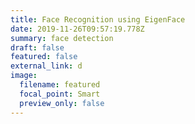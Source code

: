 ```yaml
---
title: Face Recognition using EigenFace
date: 2019-11-26T09:57:19.778Z
summary: face detection
draft: false
featured: false
external_link: d
image:
  filename: featured
  focal_point: Smart
  preview_only: false
---
```

